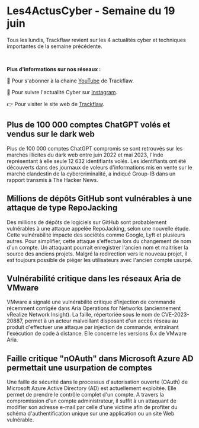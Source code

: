 # Les4ActusCyber - Semaine du 19 juin

    
Tous les lundis, Trackflaw revient sur les 4 actualités cyber et techniques importantes de la semaine précédente.

<br>

**Plus d'informations sur nos réseaux :**

🔴 Pour s'abonner à la chaine [YouTube](https://www.youtube.com/@trackflaw) de Trackflaw.

📸 Pour suivre l'actualité Cyber sur [Instagram](https://www.instagram.com/trackflaw/).

👉 Pour visiter le site web de [Trackflaw](https://trackflaw.com).

    
## Plus de 100 000 comptes ChatGPT volés et vendus sur le dark web

Plus de 100 000 comptes ChatGPT compromis se sont retrouvés sur les marchés illicites du dark web entre juin 2022 et mai 2023, l'Inde représentant à elle seule 12 632 identifiants volés.
Les identifiants ont été découverts dans des journaux de voleurs d'informations mis en vente sur le marché clandestin de la cybercriminalité, a indiqué Group-IB dans un rapport transmis à The Hacker News.


## Millions de dépôts GitHub sont vulnérables à une attaque de type RepoJacking

Des millions de dépôts de logiciels sur GitHub sont probablement vulnérables à une attaque appelée RepoJacking, selon une nouvelle étude.
Cette vulnérabilité impacte des sociétés comme Google, Lyft et plusieurs autres.
Pour simplifier, cette attaque s'effectue lors du changement de nom d'un compte. Un attaquant pourrait enregistrer l'ancien nom et maitriser la source des anciens projets. Malgré la redirection vers le nouveau projet, il est toujours possible de piéger les utilisateurs avec l'ancien compte usurpé.


## Vulnérabilité critique dans les réseaux Aria de VMware

VMware a signalé une vulnérabilité critique d'injection de commande récemment corrigée dans Aria Operations for Networks (anciennement vRealize Network Insight).
La faille, répertoriée sous le nom de CVE-2023-20887, permet à un acteur malveillant disposant d'un accès réseau au produit d'effectuer une attaque par injection de commande, entraînant l'exécution de code à distance. Elle concerne les versions 6.x de VMware Aria.


## Faille critique "nOAuth" dans Microsoft Azure AD permettait  une usurpation de comptes

Une faille de sécurité dans le processus d'autorisation ouverte (OAuth) de Microsoft Azure Active Directory (AD) est actuellement exploitée. Elle permet de prendre le contrôle complet d'un compte.
A travers la compromission d'un compte administrateur, il suffit à un attaquant de modifier son adresse e-mail par celle d'une victime afin de profiter du schéma d'authentification unique sur une application ou un site Web vulnérable.



